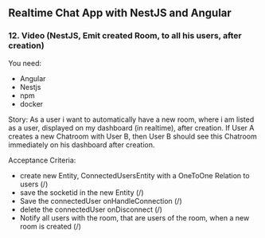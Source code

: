 ## Realtime Chat App with NestJS and Angular
### 12. Video (NestJS, Emit created Room, to all his users, after creation)

You need:
- Angular
- Nestjs
- npm
- docker

Story:
As a user i want to automatically have a new room, where i am listed as a user, displayed on my dashboard (in realtime), after creation.
If User A creates a new Chatroom with User B, then User B should see this Chatroom immediately on his dashboard after creation.


Acceptance Criteria:
- create new Entity, ConnectedUsersEntity with a OneToOne Relation to users (/)
- save the socketid in the new Entity (/)
- Save the connectedUser onHandleConnection (/)
- delete the connectedUser onDisconnect (/)
- Notify all users with the room, that are users of the room, when a new room is created (/)